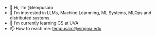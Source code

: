 - 👋 Hi, I’m @tempusaro
- 👀 I’m interested in LLMs, Machine Learnning, ML Systems, MLOps and distributed systems.
- 🌱 I’m currently learning CS at UVA
- 📫 How to reach me: tempusaro@virignia.edu
